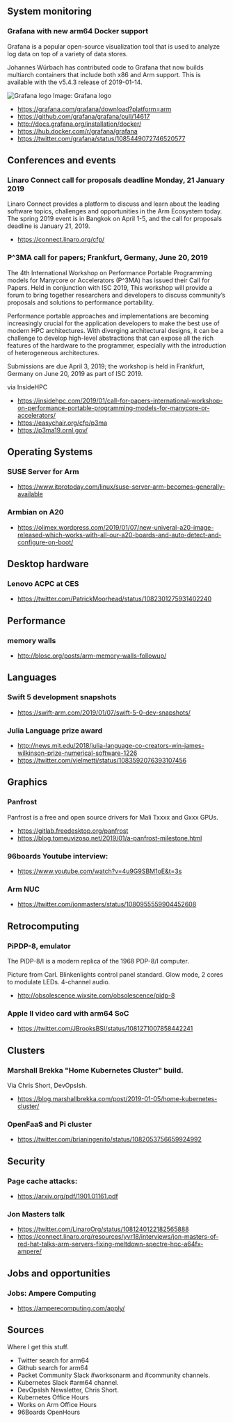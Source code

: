 ## System monitoring

### Grafana with new arm64 Docker support

Grafana is a popular open-source visualization tool
that is used to analyze log data on top of a
variety of data stores. 

Johannes Würbach has contributed code to Grafana 
that now builds multiarch containers that
include both x86 and Arm support. This is available with 
the v5.4.3 release of 2019-01-14.

![Grafana logo](https://gatling.io/wp-content/uploads/2018/02/grafana-logo.jpg) Image: Grafana logo

* https://grafana.com/grafana/download?platform=arm
* https://github.com/grafana/grafana/pull/14617
* http://docs.grafana.org/installation/docker/
* https://hub.docker.com/r/grafana/grafana
* https://twitter.com/grafana/status/1085449072746520577
 
## Conferences and events

### Linaro Connect call for proposals deadline Monday, 21 January 2019

Linaro Connect provides a platform to discuss and learn about the
leading software topics, challenges and opportunities in the Arm
Ecosystem today. The spring 2019 event is in Bangkok on April 1-5,
and the call for proposals deadline is January 21, 2019.

* https://connect.linaro.org/cfp/

### P^3MA call for papers; Frankfurt, Germany, June 20, 2019

The 4th International Workshop on Performance Portable Programming 
models for Manycore or Accelerators (P^3MA) has issued their Call 
for Papers. Held in conjunction with ISC 2019, This workshop will 
provide a forum to bring together researchers and developers to 
discuss community’s proposals and solutions to performance portability.

Performance portable approaches and implementations are becoming 
increasingly crucial for the application developers to make the 
best use of modern HPC architectures. With diverging architectural 
designs, it can be a challenge to develop high-level abstractions 
that can expose all the rich features of the hardware to the programmer, 
especially with the introduction of heterogeneous architectures.

Submissions are due April 3, 2019; the workshop is held in Frankfurt,
Germany on June 20, 2019 as part of ISC 2019.

via InsideHPC

* https://insidehpc.com/2019/01/call-for-papers-international-workshop-on-performance-portable-programming-models-for-manycore-or-accelerators/
* https://easychair.org/cfp/p3ma
* https://p3ma19.ornl.gov/

## Operating Systems

### SUSE Server for Arm 

* https://www.itprotoday.com/linux/suse-server-arm-becomes-generally-available

### Armbian on A20

* https://olimex.wordpress.com/2019/01/07/new-univeral-a20-image-released-which-works-with-all-our-a20-boards-and-auto-detect-and-configure-on-boot/

## Desktop hardware

### Lenovo ACPC at CES 

* https://twitter.com/PatrickMoorhead/status/1082301275931402240

## Performance

### memory walls 

* http://blosc.org/posts/arm-memory-walls-followup/

## Languages

### Swift 5 development snapshots
    
* https://swift-arm.com/2019/01/07/swift-5-0-dev-snapshots/

### Julia Language prize award
    
* http://news.mit.edu/2018/julia-language-co-creators-win-james-wilkinson-prize-numerical-software-1226
* https://twitter.com/vielmetti/status/1083592076393107456

## Graphics

### Panfrost 

Panfrost is a free and open source drivers for Mali Txxxx and Gxxx GPUs.

* https://gitlab.freedesktop.org/panfrost
* https://blog.tomeuvizoso.net/2019/01/a-panfrost-milestone.html

### 96boards Youtube interview: 

* https://www.youtube.com/watch?v=4u9G9SBM1oE&t=3s

### Arm NUC 

* https://twitter.com/jonmasters/status/1080955559904452608

## Retrocomputing

### PiPDP-8, emulator

The PiDP-8/I is a modern replica of the 1968 PDP-8/I computer.

Picture from Carl.
Blinkenlights control panel standard.
Glow mode, 2 cores to modulate LEDs.
4-channel audio.

* http://obsolescence.wixsite.com/obsolescence/pidp-8

### Apple II video card with arm64 SoC 

* https://twitter.com/JBrooksBSI/status/1081271007858442241

## Clusters 

### Marshall Brekka "Home Kubernetes Cluster" build.

Via Chris Short, DevOpsIsh.

* https://blog.marshallbrekka.com/post/2019-01-05/home-kubernetes-cluster/

### OpenFaaS and Pi cluster

* https://twitter.com/brianingenito/status/1082053756659924992
    
## Security

### Page cache attacks: 

* https://arxiv.org/pdf/1901.01161.pdf

### Jon Masters talk 

* https://twitter.com/LinaroOrg/status/1081240122182565888
* https://connect.linaro.org/resources/yvr18/interviews/jon-masters-of-red-hat-talks-arm-servers-fixing-meltdown-spectre-hpc-a64fx-ampere/

## Jobs and opportunities

### Jobs: Ampere Computing 

* https://amperecomputing.com/apply/

## Sources

Where I get this stuff.

* Twitter search for arm64
* Github search for arm64
* Packet Community Slack #worksonarm and #community channels.
* Kubernetes Slack #arm64 channel.
* DevOpsIsh Newsletter, Chris Short. 
* Kubernetes Office Hours
* Works on Arm Office Hours
* 96Boards OpenHours
